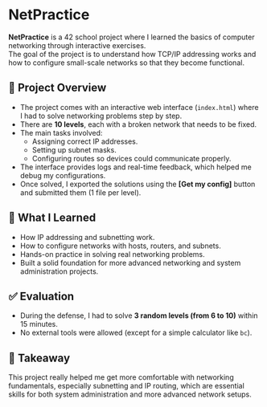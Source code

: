 # NetPractice

**NetPractice** is a 42 school project where I learned the basics of computer networking through interactive exercises.  
The goal of the project is to understand how TCP/IP addressing works and how to configure small-scale networks so that they become functional.

## 📌 Project Overview
- The project comes with an interactive web interface (`index.html`) where I had to solve networking problems step by step.  
- There are **10 levels**, each with a broken network that needs to be fixed.  
- The main tasks involved:
  - Assigning correct IP addresses.  
  - Setting up subnet masks.  
  - Configuring routes so devices could communicate properly.  
- The interface provides logs and real-time feedback, which helped me debug my configurations.  
- Once solved, I exported the solutions using the **[Get my config]** button and submitted them (1 file per level).

## 🎯 What I Learned
- How IP addressing and subnetting work.  
- How to configure networks with hosts, routers, and subnets.  
- Hands-on practice in solving real networking problems.  
- Built a solid foundation for more advanced networking and system administration projects.

## ✅ Evaluation
- During the defense, I had to solve **3 random levels (from 6 to 10)** within 15 minutes.  
- No external tools were allowed (except for a simple calculator like `bc`).  

## 🚀 Takeaway
This project really helped me get more comfortable with networking fundamentals, especially subnetting and IP routing, which are essential skills for both system administration and more advanced network setups.
